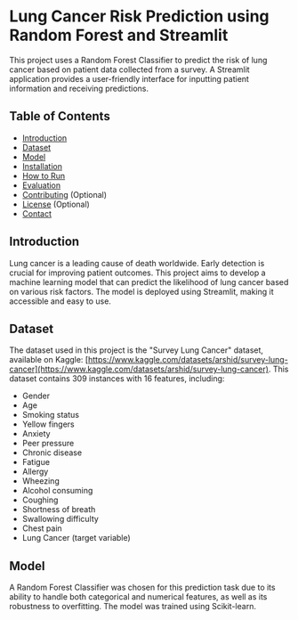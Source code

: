 # Lung Cancer Risk Prediction using Random Forest and Streamlit

This project uses a Random Forest Classifier to predict the risk of lung cancer based on patient data collected from a survey.  A Streamlit application provides a user-friendly interface for inputting patient information and receiving predictions.

## Table of Contents

- [Introduction](#introduction)
- [Dataset](#dataset)
- [Model](#model)
- [Installation](#installation)
- [How to Run](#how-to-run)
- [Evaluation](#evaluation)
- [Contributing](#contributing) (Optional)
- [License](#license) (Optional)
- [Contact](#contact)

## Introduction

Lung cancer is a leading cause of death worldwide. Early detection is crucial for improving patient outcomes. This project aims to develop a machine learning model that can predict the likelihood of lung cancer based on various risk factors.  The model is deployed using Streamlit, making it accessible and easy to use.

## Dataset

The dataset used in this project is the "Survey Lung Cancer" dataset, available on Kaggle: [https://www.kaggle.com/datasets/arshid/survey-lung-cancer](https://www.kaggle.com/datasets/arshid/survey-lung-cancer).
This dataset contains 309 instances with 16 features, including:

* Gender
* Age
* Smoking status
* Yellow fingers
* Anxiety
* Peer pressure
* Chronic disease
* Fatigue
* Allergy
* Wheezing
* Alcohol consuming
* Coughing
* Shortness of breath
* Swallowing difficulty
* Chest pain
* Lung Cancer (target variable)

## Model

A Random Forest Classifier was chosen for this prediction task due to its ability to handle both categorical and numerical features, as well as its robustness to overfitting.  The model was trained using Scikit-learn. 

